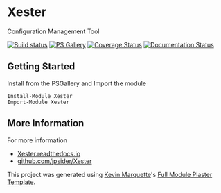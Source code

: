 # Xester

Configuration Management Tool

[![Build status](https://ci.appveyor.com/api/projects/status/github/jpsider/Xester?branch=master&svg=true)](https://ci.appveyor.com/project/jpsider/Xester)
[![PS Gallery](https://img.shields.io/badge/install-PS%20Gallery-blue.svg)](https://www.powershellgallery.com/packages/Xester/)
[![Coverage Status](https://coveralls.io/repos/github/jpsider/Xester/badge.svg?branch=master)](https://coveralls.io/github/jpsider/Xester?branch=master)
[![Documentation Status](https://img.shields.io/badge/docs-latest-brightgreen.svg?style=flat)](http://Xester.readthedocs.io/en/latest/?badge=latest)

## Getting Started

Install from the PSGallery and Import the module

    Install-Module Xester
    Import-Module Xester

## More Information

For more information

* [Xester.readthedocs.io](http://Xester.readthedocs.io)
* [github.com/jpsider/Xester](https://github.com/jpsider/Xester)

This project was generated using [Kevin Marquette](http://kevinmarquette.github.io)'s [Full Module Plaster Template](https://github.com/KevinMarquette/PlasterTemplates/tree/master/FullModuleTemplate).
